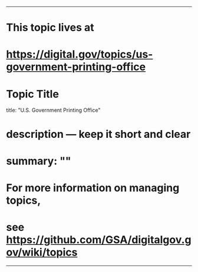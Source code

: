 
---
# This topic lives at
# https://digital.gov/topics/us-government-printing-office

# Topic Title
title: "U.S. Government Printing Office"

# description — keep it short and clear
# summary: ""


# For more information on managing topics,
# see https://github.com/GSA/digitalgov.gov/wiki/topics
---